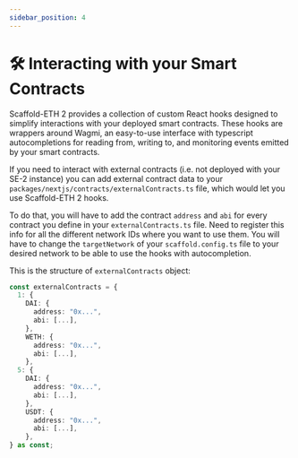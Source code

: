 ```yaml
---
sidebar_position: 4
---
```


# 🛠 Interacting with your Smart Contracts

Scaffold-ETH 2 provides a collection of custom React hooks designed to simplify interactions with your deployed smart contracts. These hooks are wrappers around Wagmi, an easy-to-use interface with typescript autocompletions for reading from, writing to, and monitoring events emitted by your smart contracts.

If you need to interact with external contracts (i.e. not deployed with your SE-2 instance) you can add external contract data to your `packages/nextjs/contracts/externalContracts.ts` file, which would let you use Scaffold-ETH 2 hooks.

To do that, you will have to add the contract `address` and `abi` for every contract you define in your `externalContracts.ts` file. Need to register this info for all the different network IDs where you want to use them. You will have to change the `targetNetwork` of your `scaffold.config.ts` file to your desired network to be able to use the hooks with autocompletion.

This is the structure of `externalContracts` object:

```ts
const externalContracts = {
  1: {
    DAI: {
      address: "0x...",
      abi: [...],
    },
    WETH: {
      address: "0x...",
      abi: [...],
    },
  5: {
    DAI: {
      address: "0x...",
      abi: [...],
    },
    USDT: {
      address: "0x...",
      abi: [...],
    },
} as const;
```
